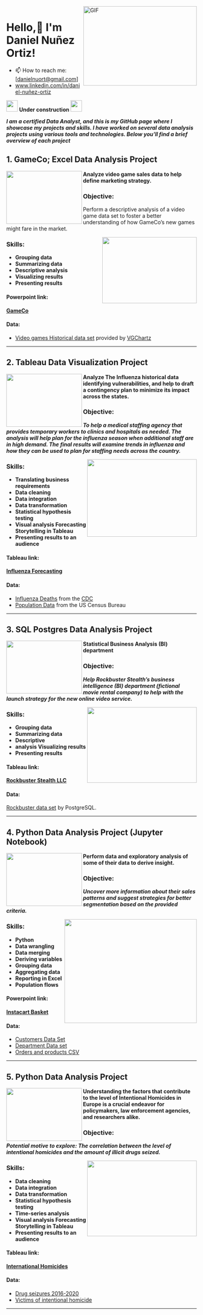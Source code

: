 <img align="right" alt="GIF" src="https://github.com/DanielNuOrt/DanielNuOrt/assets/133763346/b21b0e78-e311-47aa-8bc9-0298e393897e" width="300" height="210" />

# Hello,👋 I'm Daniel Nuñez Ortiz!
- 📫 How to reach me: [danielnuort@gmail.com]
- www.linkedin.com/in/daniel-nuñez-ortiz

<img src="https://github.com/DanielNuOrt/DanielNuOrt/assets/133763346/a954f815-e8b3-4fcb-afb9-f8adb1655b83" width="30" height="30" /> **Under construction** <img src="https://github.com/DanielNuOrt/DanielNuOrt/assets/133763346/a954f815-e8b3-4fcb-afb9-f8adb1655b83" width="30" height="30" />

***I am a certified Data Analyst, and this is my GitHub page where I showcase my projects and skills. I have worked on several data analysis projects using various tools and technologies. Below you'll find a brief overview of each project***

## 1. GameCo; Excel Data Analysis Project

<img align="left" src="https://github.com/DanielNuOrt/DanielNuOrt/assets/133763346/592747df-4bcb-412c-87bc-394bbad9708b" width="200" height="140" />

**Analyze video game sales data to help define marketing strategy.**

### Objective:

Perform a descriptive analysis of a video game data set to foster a better understanding of how GameCo’s new games might fare in the market.

<img align="right" src="https://github.com/DanielNuOrt/DanielNuOrt/assets/133763346/111f3454-db64-49cc-97da-9e9c832c7d61" width="250" height="175" />

 ### Skills:

 - **Grouping data**
 - **Summarizing data**
 - **Descriptive analysis**
 - **Visualizing results**
 - **Presenting results**

#### Powerpoint link:
[**GameCo**](GameCo_FinaL_Daniel.pdf)

#### Data:

- [Video games Historical data set](https://view.officeapps.live.com/op/view.aspx?src=https%3A%2F%2Fimages.careerfoundry.com%2Fpublic%2Fcourses%2Fintro-to-data%2FE1%2Fvgsales.xlsx&wdOrigin=BROWSELINK) provided by [VGChartz](http://vgchartz.com/methodology.php])

---

## 2. Tableau Data Visualization Project

<img align="left" src="https://github.com/DanielNuOrt/DanielNuOrt/assets/133763346/d89f125c-1097-4c85-b479-3480a2874b58" width="200" height="140" />

**Analyze The Influenza historical data identifying vulnerabilities, and help to draft a contingency plan to minimize its impact across the states.**

### Objective:
***To help a medical staffing agency that provides temporary workers to clinics and hospitals as needed. The analysis will help plan for the influenza season when additional staff are in high demand. The final results will examine trends in influenza and how they can be used to plan for staffing needs across the country.***

<img align="right" src="https://github.com/DanielNuOrt/DanielNuOrt/assets/133763346/772ac8a6-c5a2-40a8-bc1d-cfc4821b9c1d" width="290" height="205" />

 ### Skills:

- **Translating business requirements** 
- **Data cleaning**
- **Data integration**
- **Data transformation**
- **Statistical hypothesis testing**
- **Visual analysis Forecasting Storytelling in Tableau** 
- **Presenting results to an audience**

#### Tableau link:

[**Influenza Forecasting**](https://public.tableau.com/app/profile/daniel7968/viz/InfluenzaAnalysis2018Forecast/Story1?publish=yes)

#### Data: 
- [Influenza Deaths](https://coach-courses-us.s3.amazonaws.com/public/courses/da_program/CDC_Influenza_Deaths_edited.xlsx) from the [CDC](https://wonder.cdc.gov/ucd-icd10.html)
- [Population Data](https://coach-courses-us.s3.amazonaws.com/public/courses/data-immersion/A1-A2_Influenza_Project/Census_Population_transformed_202101.csv) from the US Census Bureau

---

## 3. SQL Postgres Data Analysis Project

<img align="left" src="https://github.com/DanielNuOrt/DanielNuOrt/assets/133763346/642553e1-b8e7-4e2d-8ca6-3ef30e20bd8f" width="200" height="140" />

**Statistical Business Analysis (BI) department**

### Objective:

***Help Rockbuster Stealth’s business intelligence (BI) department (fictional movie rental company) to help with the launch strategy for the new online video service.***

<img align="right" src="https://github.com/DanielNuOrt/DanielNuOrt/assets/133763346/91448219-5696-42c6-bdd4-2bfd33db3fb6" width="290" height="200" />

 ### Skills:

- **Grouping data**
- **Summarizing data**
- **Descriptive**
- **analysis Visualizing results**
- **Presenting results**

#### Tableau link:
[**Rockbuster Stealth LLC**](https://public.tableau.com/app/profile/daniel7968/viz/RockbusterStealthLLCProject/Story1)

#### Data: 
[Rockbuster data set](http://www.postgresqltutorial.com/wp-content/uploads/2019/05/dvdrental.zip) by PostgreSQL.

---

## 4. Python Data Analysis Project (Jupyter Notebook)


<img align="left" src="https://github.com/DanielNuOrt/DanielNuOrt/assets/133763346/bb661c56-f836-488b-9bf9-2185b1ff27c3" width="200" height="140" />

**Perform data and exploratory analysis of some of their data to derive insight.**

### Objective:
***Uncover more information about their sales patterns and suggest strategies for better segmentation based on the provided criteria.***

<img align="right" src="https://github.com/DanielNuOrt/DanielNuOrt/assets/133763346/ec8bbb5e-dadb-4b40-bcd5-b13d5100c638" width="350" height="275" />

 ### Skills:

- **Python**
- **Data wrangling**
- **Data merging**
- **Deriving variables**
- **Grouping data**
- **Aggregating data**
- **Reporting in Excel**
- **Population flows**

#### Powerpoint link:
[**Instacart Basket**](https://github.com/DanielNuOrt/DanielNuOrt/blob/main/Instacard%20Presentation.pdf)

#### Data:
- [Customers Data Set](https://s3.amazonaws.com/coach-courses-us/public/courses/data-immersion/A4/A4_Data_Assets/customers.zip)
- [Department Data set](https://s3.amazonaws.com/coach-courses-us/public/courses/data-immersion/A4/A4_Data_Assets/4.4_departments.zip)
- [Orders and products CSV](https://s3.amazonaws.com/coach-courses-us/public/courses/data-immersion/A4/A4_Data_Assets/4.3_orders_products.zip)

---

## 5. Python Data Analysis Project

<img align="left" src="https://github.com/DanielNuOrt/DanielNuOrt/assets/133763346/ca0f7cfd-fd38-4dc5-a561-ed31d3c1ad9c" width="200" height="140" />

**Understanding the factors that contribute to the level of Intentional Homicides in Europe is a crucial endeavor for policymakers, law enforcement agencies, and researchers alike.**

### Objective:

***Potential motive to explore: The correlation between the level of intentional homicides and the amount of illicit drugs seized.***

<img align="right" src="https://github.com/DanielNuOrt/DanielNuOrt/assets/133763346/acca4b9b-8a7a-4e5e-9534-166becb05137" width="290" height="200" />

 ### Skills:

- **Data cleaning**
- **Data integration**
- **Data transformation**
- **Statistical hypothesis testing**
- **Time-series analysis**
- **Visual analysis Forecasting Storytelling in Tableau**
- **Presenting results to an audience**

#### Tableau link:
[**International Homicides**](https://public.tableau.com/app/profile/daniel7968/viz/6_7workinprogress/Story1?publish=yes)

#### Data:
- [Drug seizures 2016-2020](https://www.unodc.org/res/wdr2022/MS/Statistical%20Annex/7.1_-_Drug_seizures_2016-2020.xlsx)
- [Victims of intentional homicide](https://dataunodc.un.org/sites/dataunodc.un.org/files/data_cts_intentional_homicide.xlsxv)

---

<!---
DanielNuOrt/DanielNuOrt is a ✨ special ✨ repository because its `README.md` (this file) appears on your GitHub profile.
You can click the Preview link to take a look at your changes.
--->
